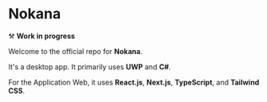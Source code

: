 # Nokana

⚒️ **Work in progress**

Welcome to the official repo for **Nokana**. 

It's a desktop app. It primarily uses **UWP** and **C#**. 

For the Application Web, it uses **React.js**, **Next.js**, **TypeScript**, and **Tailwind CSS**.